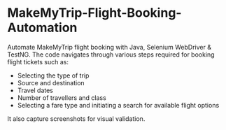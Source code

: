 # MakeMyTrip-Flight-Booking-Automation
Automate MakeMyTrip flight booking with Java, Selenium WebDriver &amp; TestNG. The code navigates through various steps required for booking flight tickets such as:
- Selecting the type of trip
- Source and destination
- Travel dates
- Number of travellers and class
- Selecting a fare type and initiating a search for available flight options

It also capture screenshots for visual validation. 
